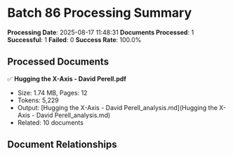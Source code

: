 # Batch 86 Processing Summary

**Processing Date**: 2025-08-17 11:48:31
**Documents Processed**: 1
**Successful**: 1
**Failed**: 0
**Success Rate**: 100.0%

## Processed Documents

✅ **Hugging the X-Axis - David Perell.pdf**
   - Size: 1.74 MB, Pages: 12
   - Tokens: 5,229
   - Output: [Hugging the X-Axis - David Perell_analysis.md](Hugging the X-Axis - David Perell_analysis.md)
   - Related: 10 documents

## Document Relationships
